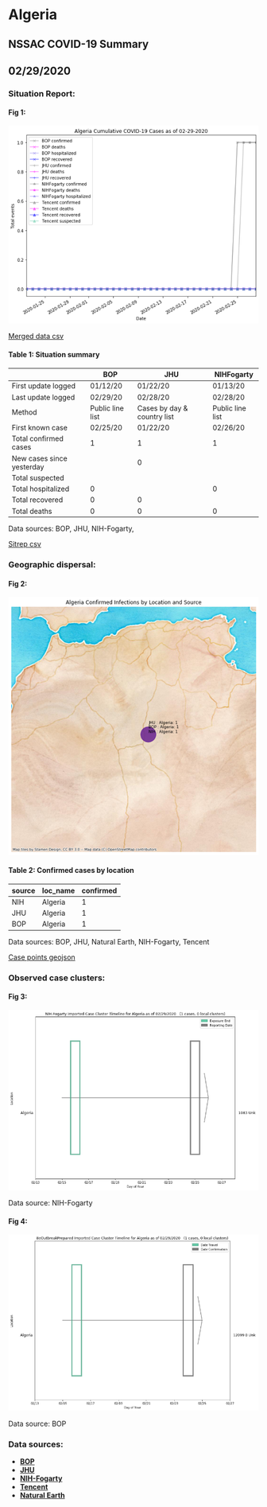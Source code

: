 # Algeria
## NSSAC COVID-19 Summary
## 02/29/2020



### Situation Report:
#### Fig 1:
![Algeria cases](../merged_histories/Algeria_merged_histories.png)

[Merged data csv](https://github.com/SchlittDataSci/SchlittDataSci.github.io/blob/master/data/tables/Algeria_merged_daily.csv)

#### Table 1: Situation summary


|                           | BOP              | JHU                         | NIHFogarty       |
|---------------------------|------------------|-----------------------------|------------------|
| First update logged       | 01/12/20         | 01/22/20                    | 01/13/20         |
| Last update logged        | 02/29/20         | 02/28/20                    | 02/28/20         |
| Method                    | Public line list | Cases by day & country list | Public line list |
| First known case          | 02/25/20         | 01/22/20                    | 02/26/20         |
| Total confirmed cases     | 1                | 1                           | 1                |
| New cases since yesterday |                  | 0                           |                  |
| Total suspected           |                  |                             |                  |
| Total hospitalized        | 0                |                             | 0                |
| Total recovered           | 0                | 0                           |                  |
| Total deaths              | 0                | 0                           | 0                |

Data sources: BOP, JHU, NIH-Fogarty, 


[Sitrep csv](https://github.com/SchlittDataSci/SchlittDataSci.github.io/blob/master/data/tables/Algeria_sitrep.csv)

### Geographic dispersal:
#### Fig 2:
![Algeria mapped](../case_locs/Algeria_case_locs.png)

#### Table 2: Confirmed cases by location


| source   | loc_name   |   confirmed |
|----------|------------|-------------|
| NIH      | Algeria    |           1 |
| JHU      | Algeria    |           1 |
| BOP      | Algeria    |           1 |

Data sources: BOP, JHU, Natural Earth, NIH-Fogarty, Tencent


[Case points geojson](https://github.com/SchlittDataSci/SchlittDataSci.github.io/blob/master/data/shapes/Algeria_case_locs.geojson)

### Observed case clusters:
#### Fig 3:
![Algeria cases](../cluster_analysis/Algeria_imported_cases_NIHFogarty.png)



Data source: NIH-Fogarty


#### Fig 4:
![Algeria cases](../cluster_analysis/Algeria_imported_cases_BOP.png)



Data source: BOP


### Data sources:
* **[BOP](https://github.com/beoutbreakprepared/nCoV2019)**
* **[JHU](https://github.com/CSSEGISandData/COVID-19)** 
* **[NIH-Fogarty](https://docs.google.com/spreadsheets/d/1jS24DjSPVWa4iuxuD4OAXrE3QeI8c9BC1hSlqr-NMiU/edit#gid=1187587451)** 
* **[Tencent](https://news.qq.com/zt2020/page/feiyan.htm)**
* **[Natural Earth](https://www.naturalearthdata.com/forums/forum/natural-earth-map-data/cultural-vectors/admin-1-states-provinces-and-their-boundaries/)**

<!-- Global site tag (gtag.js) - Google Analytics -->
<script async src="https://www.googletagmanager.com/gtag/js?id=UA-158816269-1"></script>
<script>
  window.dataLayer = window.dataLayer || [];
  function gtag(){dataLayer.push(arguments);}
  gtag('js', new Date());

  gtag('config', 'UA-158816269-1');
</script>
